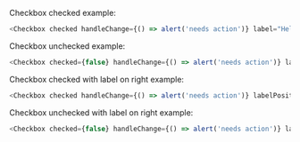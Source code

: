 Checkbox checked example:

```js
<Checkbox checked handleChange={() => alert('needs action')} label="Hello world"/>
```


Checkbox unchecked example:

```js
<Checkbox checked={false} handleChange={() => alert('needs action')} label="Hello world" />
```

Checkbox checked with label on right example:

```js
<Checkbox checked handleChange={() => alert('needs action')} labelPosition="right" label="Hello world"/>
```


Checkbox unchecked with label on right example:

```js
<Checkbox checked={false} handleChange={() => alert('needs action')} labelPosition="right" label="Hello world" />
```